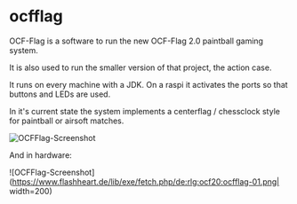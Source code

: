 # ocfflag

OCF-Flag is a software to run the new OCF-Flag 2.0 paintball gaming system.

It is also used to run the smaller version of that project, the action case.

It runs on every machine with a JDK. On a raspi it activates the ports so that buttons and LEDs are used.

In it's current state the system implements a centerflag / chessclock style for paintball or airsoft matches.

![OCFFlag-Screenshot](https://www.flashheart.de/lib/exe/fetch.php/de:blog:ocfflag-121-154.png)

And in hardware:

![OCFFlag-Screenshot](https://www.flashheart.de/lib/exe/fetch.php/de:rlg:ocf20:ocfflag-01.png| width=200)
